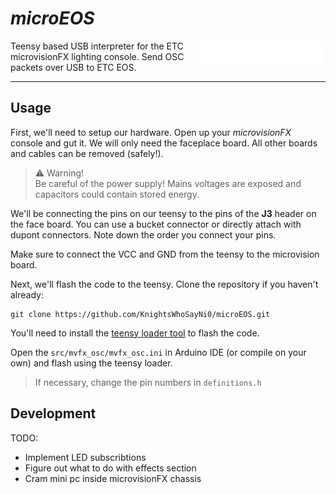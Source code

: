 # *microEOS*

<img align="right" width="200px" src="/img/microEOS-white.png">

Teensy based USB interpreter for the ETC microvisionFX lighting console. Send 
OSC packets over USB to ETC EOS.

___

## Usage
First, we'll need to setup our hardware. Open up your *microvisionFX* console 
and gut it. We will only need the faceplace board. All other boards and cables 
can be removed (safely!).

> ⚠️ Warning! \
> Be careful of the power supply! Mains voltages are exposed and capacitors 
could contain stored energy.

We'll be connecting the pins on our teensy to the pins of the **J3** header on 
the face board. You can use a bucket connector or directly attach with dupont 
connectors. Note down the order you connect your pins.
<!-- todo: make pin table -->

Make sure to connect the VCC and GND from the teensy to the microvision board.

Next, we'll flash the code to the teensy. Clone the repository if you haven't 
already:

```
git clone https://github.com/KnightsWhoSayNi0/microEOS.git
```

You'll need to install the 
[teensy loader tool](https://www.pjrc.com/teensy/loader.html) to flash the 
code.

Open the `src/mvfx_osc/mvfx_osc.ini` in Arduino IDE (or compile on your own) 
and flash using the teensy loader.

> If necessary, change the pin numbers in `definitions.h`

## Development

TODO:
- Implement LED subscribtions
- Figure out what to do with effects section
- Cram mini pc inside microvisionFX chassis

